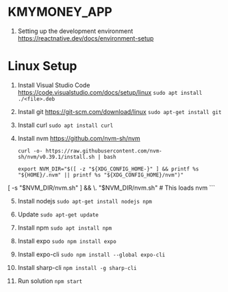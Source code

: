 # KMYMONEY_APP

1. Setting up the development environment https://reactnative.dev/docs/environment-setup

# Linux Setup
1. Install Visual Studio Code 
    https://code.visualstudio.com/docs/setup/linux
    ```sudo apt install ./<file>.deb```

2. Install git
    https://git-scm.com/download/linux
    ```sudo apt-get install git```
3. Install curl
    ```sudo apt install curl```

4. Install nvm
    https://github.com/nvm-sh/nvm
    ```
    curl -o- https://raw.githubusercontent.com/nvm-sh/nvm/v0.39.1/install.sh | bash

    export NVM_DIR="$([ -z "${XDG_CONFIG_HOME-}" ] && printf %s "${HOME}/.nvm" || printf %s "${XDG_CONFIG_HOME}/nvm")"
[ -s "$NVM_DIR/nvm.sh" ] && \. "$NVM_DIR/nvm.sh" # This loads nvm
    ```

5. Install nodejs
    ```sudo apt-get install nodejs npm```

6. Update
    ```sudo apt-get update```

7. Install npm
    ```sudo apt install npm```

8. Install expo
    ```sudo npm install expo```

9. Install expo-cli
    ```sudo npm install --global expo-cli```

10. Install sharp-cli
    ```npm install -g sharp-cli```

10. Run solution
    ```npm start```